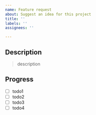 ```yaml
---
name: Feature request
about: Suggest an idea for this project
title: ''
labels: ''
assignees: ''

---
```


## Description

> description

## Progress

- [ ] todo1
- [ ] todo2
- [ ] todo3
- [ ] todo4
